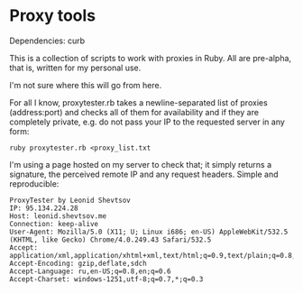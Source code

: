 Proxy tools
===========

Dependencies: curb


This is a collection of scripts to work with proxies in Ruby. All are pre-alpha, that is, written for my personal use. 

I'm not sure where this will go from here.

For all I know, proxytester.rb takes a newline-separated list of proxies (address:port) and checks all of them for availability and if they are
completely private, e.g. do not pass your IP to the requested server in any form:

    ruby proxytester.rb <proxy_list.txt

I'm using a page hosted on my server to check that; it simply returns a signature, the perceived remote IP and any request headers. Simple and 
reproducible:

    ProxyTester by Leonid Shevtsov
    IP: 95.134.224.28
    Host: leonid.shevtsov.me
    Connection: keep-alive
    User-Agent: Mozilla/5.0 (X11; U; Linux i686; en-US) AppleWebKit/532.5 (KHTML, like Gecko) Chrome/4.0.249.43 Safari/532.5
    Accept: application/xml,application/xhtml+xml,text/html;q=0.9,text/plain;q=0.8,image/png,*/*;q=0.5
    Accept-Encoding: gzip,deflate,sdch
    Accept-Language: ru,en-US;q=0.8,en;q=0.6
    Accept-Charset: windows-1251,utf-8;q=0.7,*;q=0.3

